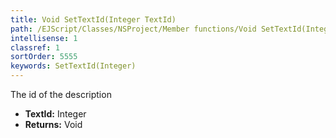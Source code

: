 ```yaml
---
title: Void SetTextId(Integer TextId)
path: /EJScript/Classes/NSProject/Member functions/Void SetTextId(Integer p_0)
intellisense: 1
classref: 1
sortOrder: 5555
keywords: SetTextId(Integer)
---
```



The id of the description



* **TextId:** Integer
* **Returns:** Void


